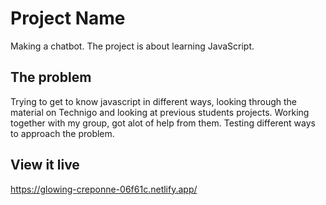 # Project Name
Making a chatbot.
The project is about learning JavaScript. 

## The problem

Trying to get to know javascript in different ways, looking through the material on Technigo and looking at previous students projects. Working together with my group, got alot of help from them.
Testing different ways to approach the problem. 

## View it live

https://glowing-creponne-06f61c.netlify.app/
